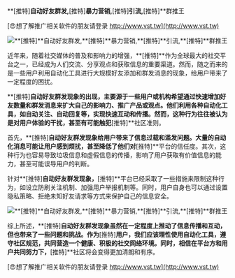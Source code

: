**[推特]**自动好友群发,**[推特]**暴力营销,**[推特]**引流,**[推特]**群推王

[😍想了解推广相关软件的朋友请登录 http://www.vst.tw](http://www.vst.tw)

 <center><img src="https://vst.tw/MP4/tuiguang/png/2.png" alt="**[推特]**自动好友群发,**[推特]**暴力营销,**[推特]**引流,**[推特]**群推王"></center>

近年来，随着社交媒体的普及和影响力的增强，**[推特]**作为全球最大的社交平台之一，已经成为人们交流、分享观点和获取信息的重要渠道。然而，随之而来的是一些用户利用自动化工具进行大规模好友添加和群发消息的现象，给用户带来了一定程度的困扰。

**[推特]**自动好友群发现象的出现，主要源于一些用户或机构希望通过快速增加好友数量和群发消息来扩大自己的影响力、推广产品或观点。他们利用各种自动化工具，如自动关注、自动回复等，实现快速互动和传播。然而，这种行为往往被认为是对用户体验的干扰，甚至有可能触犯**[推特]**社区准则。

首先，**[推特]**自动好友群发现象给用户带来了信息过载和滥发问题。大量的自动化消息可能让用户感到烦扰，甚至降低了他们对**[推特]**平台的信任度。其次，这种行为也容易导致垃圾信息和虚假信息的传播，影响了用户获取有价值信息的能力，甚至可能误导用户的判断。

针对**[推特]**自动好友群发现象，**[推特]**平台已经采取了一些措施来限制这种行为，如设立防刷关注机制、加强用户举报机制等。同时，用户自身也可以通过设置隐私策略、拒绝未知好友请求等方式来保护自己的信息安全。

 <center><img src="https://vst.tw/MP4/tuiguang/png/8.png" alt="**[推特]**自动好友群发,**[推特]**暴力营销,**[推特]**引流,**[推特]**群推王"></center>

综上所述，**[推特]**自动好友群发现象虽然在一定程度上推动了信息传播和互动，但也带来了一些问题和挑战。作为**[推特]**用户，我们应该理性使用自动化工具，遵守社区规范，共同营造一个健康、积极的社交网络环境。同时，相信在平台方和用户共同努力下，**[推特]**社区将会变得更加清朗和有序。

[😍想了解推广相关软件的朋友请登录 http://www.vst.tw](http://www.vst.tw)



